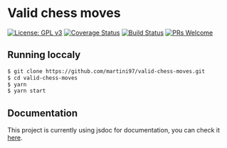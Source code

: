# Valid chess moves

[![License: GPL v3](https://img.shields.io/badge/License-GPL%20v3-blue.svg)](https://www.gnu.org/licenses/gpl-3.0)
[![Coverage Status](https://coveralls.io/repos/github/martini97/valid-chess-moves/badge.svg?branch=master)](https://coveralls.io/github/martini97/valid-chess-moves?branch=master)
[![Build Status](https://travis-ci.org/martini97/valid-chess-moves.svg?branch=master)](https://travis-ci.org/martini97/valid-chess-moves)
[![PRs Welcome](https://img.shields.io/badge/PRs-welcome-brightgreen.svg)](/CONTRIBUTING.md)

## Running loccaly
```bash
$ git clone https://github.com/martini97/valid-chess-moves.git
$ cd valid-chess-moves
$ yarn
$ yarn start
```

## Documentation
This project is currently using jsdoc for documentation, you can check it [here](https://martini97.github.io/valid-chess-moves/).
